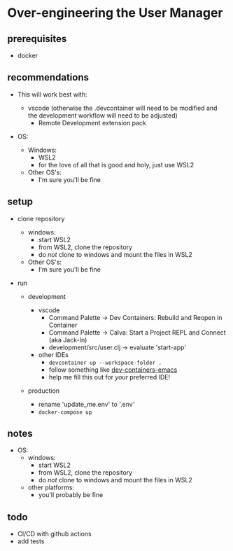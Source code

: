 # Over-engineering the User Manager

## prerequisites

- docker

## recommendations

- This will work best with:
  - vscode (otherwise the .devcontainer will need to be modified and the development workflow will need to be adjusted)
    - Remote Development extension pack

- OS:
  - Windows:
    - WSL2
    - for the love of all that is good and holy, just use WSL2
  - Other OS's:
    - I'm sure you'll be fine

## setup

- clone repository
  - windows:
    - start WSL2
    - from WSL2, clone the repository
    - do _not_ clone to windows and mount the files in WSL2
  - Other OS's:
    - I'm sure you'll be fine

- run
  - development
    - vscode
      - Command Palette -> Dev Containers: Rebuild and Reopen in Container
      - Command Palette -> Calva: Start a Project REPL and Connect (aka Jack-In)
      - development/src/user.clj -> evaluate 'start-app'
    - other IDEs
      - ``devcontainer up --workspace-folder .``
      - follow something like [dev-containers-emacs](https://happihacking.com/blog/posts/2023/dev-containers-emacs/)
      - help me fill this out for _your_ preferred IDE!

  - production
    - rename 'update_me.env' to '.env'
    - ``docker-compose up``

## notes

- OS:
  - windows:
    - start WSL2
    - from WSL2, clone the repository
    - do _not_ clone to windows and mount the files in WSL2
  - other platforms:
    - you'll probably be fine

## todo

- CI/CD with github actions
- add tests
